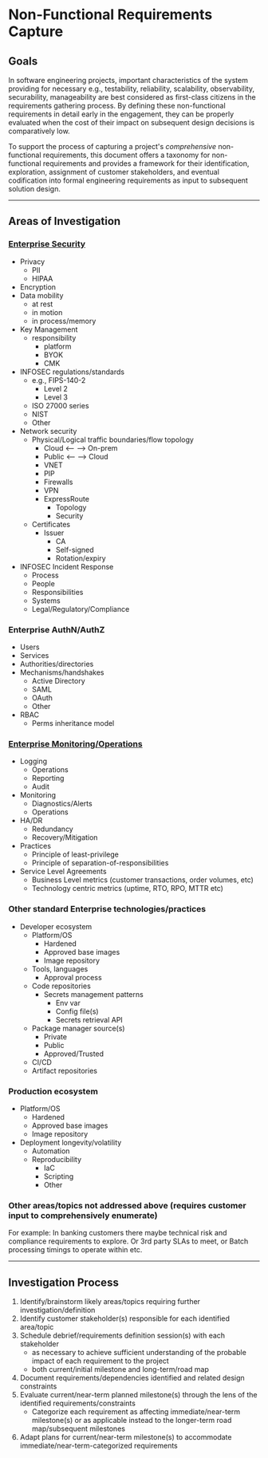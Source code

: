 # Non-Functional Requirements Capture

## Goals

In software engineering projects, important characteristics of the system providing for necessary e.g., testability, reliability, scalability, observability, securability, manageability are best considered as first-class citizens in the requirements gathering process.
By defining these non-functional requirements in detail early in the engagement, they can be properly evaluated when the cost of their impact on subsequent design decisions is comparatively low.

To support the process of capturing a project's _comprehensive_ non-functional requirements, this document offers a taxonomy for non-functional requirements and provides a framework for their identification, exploration, assignment of customer stakeholders, and eventual codification into formal engineering requirements as input to subsequent solution design.

---

## Areas of Investigation

### [Enterprise Security](security.md)

- Privacy
  - PII
  - HIPAA
- Encryption
- Data mobility
  - at rest
  - in motion
  - in process/memory
- Key Management
  - responsibility
    - platform
    - BYOK
    - CMK
- INFOSEC regulations/standards
  - e.g., FIPS-140-2
    - Level 2
    - Level 3
  - ISO 27000 series
  - NIST
  - Other
- Network security
  - Physical/Logical traffic boundaries/flow topology
    - Cloud <-- --> On-prem
    - Public <-- --> Cloud
    - VNET
    - PIP
    - Firewalls
    - VPN
    - ExpressRoute
      - Topology
      - Security
  - Certificates
    - Issuer
      - CA
      - Self-signed
      - Rotation/expiry
- INFOSEC Incident Response
  - Process
  - People
  - Responsibilities
  - Systems
  - Legal/Regulatory/Compliance

### Enterprise AuthN/AuthZ

- Users
- Services
- Authorities/directories
- Mechanisms/handshakes
  - Active Directory
  - SAML
  - OAuth
  - Other
- RBAC
  - Perms inheritance model

### [Enterprise Monitoring/Operations](observability.md)

- Logging
  - Operations
  - Reporting
  - Audit
- Monitoring
  - Diagnostics/Alerts
  - Operations
- HA/DR
  - Redundancy
  - Recovery/Mitigation
- Practices
  - Principle of least-privilege
  - Principle of separation-of-responsibilities
- Service Level Agreements
  - Business Level metrics (customer transactions, order volumes, etc)
  - Technology centric metrics (uptime, RTO, RPO, MTTR etc) 

### Other standard Enterprise technologies/practices

- Developer ecosystem
  - Platform/OS
    - Hardened
    - Approved base images
    - Image repository
  - Tools, languages
    - Approval process
  - Code repositories
    - Secrets management patterns
      - Env var
      - Config file(s)
      - Secrets retrieval API
  - Package manager source(s)
    - Private
    - Public
    - Approved/Trusted
  - CI/CD
  - Artifact repositories

### Production ecosystem

- Platform/OS
  - Hardened
  - Approved base images
  - Image repository
- Deployment longevity/volatility
  - Automation
  - Reproducibility
    - IaC
    - Scripting
    - Other

### Other areas/topics not addressed above (requires customer input to comprehensively enumerate)

For example: In banking customers there maybe technical risk and compliance requirements to explore. Or 3rd party SLAs to meet, or Batch processing timings to operate within etc.  

---

## Investigation Process

1. Identify/brainstorm likely areas/topics requiring further investigation/definition
1. Identify customer stakeholder(s) responsible for each identified area/topic
1. Schedule debrief/requirements definition session(s) with each stakeholder
   - as necessary to achieve sufficient understanding of the probable impact of each requirement to the project
   - both current/initial milestone and long-term/road map
1. Document requirements/dependencies identified and related design constraints
1. Evaluate current/near-term planned milestone(s) through the lens of the identified requirements/constraints
   - Categorize each requirement as affecting immediate/near-term milestone(s) or as applicable instead to the longer-term road map/subsequent milestones
1. Adapt plans for current/near-term milestone(s) to accommodate immediate/near-term-categorized requirements

